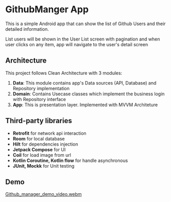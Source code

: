# **GithubManger App**

This is a simple Android app that can show the list of Github Users and their detailed information.

List users will be shown in the User List screen with pagination and when user clicks on any item, app will navigate to the user's detail screen

## **Architecture**

This project follows Clean Architecture with 3 modules:
1. **Data**: This module contains app's Data sources (API, Database) and Repository implementation
2. **Domain**: Contains Usecase classes which implement the business login with Repository interface
3. **App**: This is presentation layer. Implemented with MVVM Architeture

## **Third-party libraries**

- **Retrofit** for network api interaction
- **Room** for local database
- **Hilt** for dependencies injection
- **Jetpack Compose** for UI
- **Coil** for load image from url
- **Kotlin Coroutine, Kotlin flow** for handle asynchronous
- **JUnit, Mockk** for Unit testing

## **Demo**
[Github_manager_demo_video.webm](https://github.com/user-attachments/assets/d13a04a3-83c8-4626-8dc1-56f96483e5a4)
